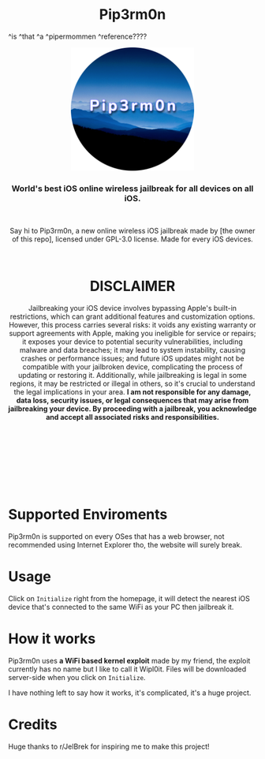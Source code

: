 <h1 align="center">Pip3rm0n</h1> ^is ^that ^a ^pipermommen ^reference????
<p align="center">
  <img src="Pip3rm0n.png" width=250 />
</p>

<h3 align="center">World's best iOS online wireless jailbreak for all devices on all iOS.</h3>
<br>

<p align="center">Say hi to Pip3rm0n, a new online wireless iOS jailbreak made by [the owner of this repo], licensed under GPL-3.0 license. Made for every iOS devices.</p>
<br>

<h1 align="center">DISCLAIMER</h1>

<p align="center">Jailbreaking your iOS device involves bypassing Apple's built-in restrictions, which can grant additional features and customization options. However, this process carries several risks: it voids any existing warranty or support agreements with Apple, making you ineligible for service or repairs; it exposes your device to potential security vulnerabilities, including malware and data breaches; it may lead to system instability, causing crashes or performance issues; and future iOS updates might not be compatible with your jailbroken device, complicating the process of updating or restoring it. Additionally, while jailbreaking is legal in some regions, it may be restricted or illegal in others, so it's crucial to understand the legal implications in your area. <b>I am not responsible for any damage, data loss, security issues, or legal consequences that may arise from jailbreaking your device. By proceeding with a jailbreak, you acknowledge and accept all associated risks and responsibilities.</b></p>
<br>
<br>
<br>
<br>
<br>
<br>
<br>

# Supported Enviroments
Pip3rm0n is supported on every OSes that has a web browser, not recommended using Internet Explorer tho, the website will surely break.

# Usage
Click on `Initialize` right from the homepage, it will detect the nearest iOS device that's connected to the same WiFi as your PC then jailbreak it.

# How it works
Pip3rm0n uses **a WiFi based kernel exploit** made by my friend, the exploit currently has no name but I like to call it Wipl0it.
Files will be downloaded server-side when you click on `Initialize`.

I have nothing left to say how it works, it's complicated, it's a huge project.

# Credits
Huge thanks to r/JelBrek for inspiring me to make this project!
